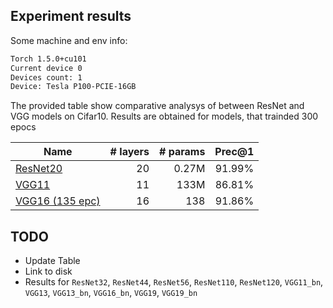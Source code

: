 ## Experiment results
Some machine and env info:
```bash
Torch 1.5.0+cu101
Current device 0
Devices count: 1
Device: Tesla P100-PCIE-16GB
```
The provided table show comparative analysys of between ResNet and VGG models on Cifar10. Results are obtained for models, that trainded 300 epocs


| Name      | # layers | # params| Prec@1 |
|-----------|---------:|--------:|:-----------------:|
|[ResNet20](https://drive.google.com/file/d/11ASser28ZsYDNJPQzTHqEm5IL-mAaoJh/view?usp=sharing)   |    20    | 0.27M   |91.99%|
|[VGG11](https://drive.google.com/file/d/11niPBS9H8gmvF5JmR4l_ZGrPXz9Nr7s3/view?usp=sharing)   |    11    | 133M   |86.81%|
|[VGG16 (135 epc)](https://drive.google.com/file/d/1-iJdp3lIlgbWmoHAu-JcUgIlHVjUx4dU/view?usp=sharing)  |   16   |  138   | 91.86%|

## TODO
* Update Table
* Link to disk
* Results for `ResNet32`, `ResNet44`, `ResNet56`, `ResNet110`, `ResNet120`, `VGG11_bn`, `VGG13`, `VGG13_bn`, `VGG16_bn`, `VGG19`, `VGG19_bn` 
